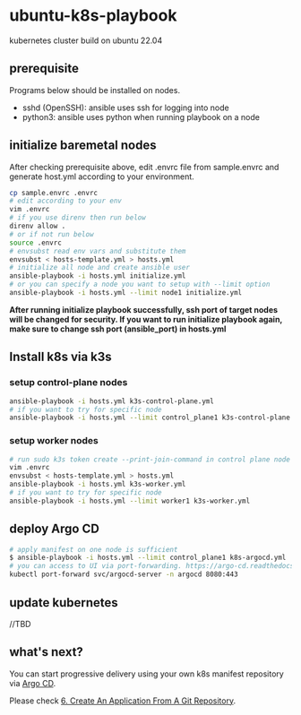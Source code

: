 # ubuntu-k8s-playbook

kubernetes cluster build on ubuntu 22.04

## prerequisite

Programs below should be installed on nodes.

- sshd (OpenSSH): ansible uses ssh for logging into node
- python3: ansible uses python when running playbook on a node

## initialize baremetal nodes

After checking prerequisite above, edit .envrc file from sample.envrc and generate host.yml according to your environment.

```bash
cp sample.envrc .envrc
# edit according to your env
vim .envrc
# if you use direnv then run below
direnv allow .
# or if not run below
source .envrc
# envsubst read env vars and substitute them
envsubst < hosts-template.yml > hosts.yml
# initialize all node and create ansible user
ansible-playbook -i hosts.yml initialize.yml
# or you can specify a node you want to setup with --limit option
ansible-playbook -i hosts.yml --limit node1 initialize.yml
```

**After running initialize playbook successfully, ssh port of target nodes will be changed for security. If you want to run initialize playbook again, make sure to change ssh port (ansible_port) in hosts.yml**

## Install k8s via k3s

### setup control-plane nodes

```bash
ansible-playbook -i hosts.yml k3s-control-plane.yml
# if you want to try for specific node
ansible-playbook -i hosts.yml --limit control_plane1 k3s-control-plane.yml
```

### setup worker nodes

```bash
# run sudo k3s token create --print-join-command in control plane node and get latest token & ca-cert
vim .envrc
envsubst < hosts-template.yml > hosts.yml
ansible-playbook -i hosts.yml k3s-worker.yml
# if you want to try for specific node
ansible-playbook -i hosts.yml --limit worker1 k3s-worker.yml
```


## deploy Argo CD

```bash
# apply manifest on one node is sufficient
$ ansible-playbook -i hosts.yml --limit control_plane1 k8s-argocd.yml
# you can access to UI via port-forwarding. https://argo-cd.readthedocs.io/en/stable/getting_started/
kubectl port-forward svc/argocd-server -n argocd 8080:443
```

## update kubernetes

//TBD

## what's next?

You can start progressive delivery using your own k8s manifest repository via [Argo CD](https://argo-cd.readthedocs.io/en/stable/).

Please check [6. Create An Application From A Git Repository](https://argo-cd.readthedocs.io/en/stable/getting_started/#6-create-an-application-from-a-git-repository).

